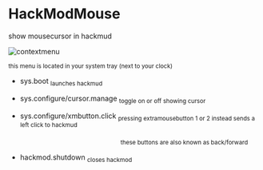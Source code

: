 # HackModMouse
 show mousecursor in hackmud


![contextmenu](https://github.com/smoorke/HackModMouse/assets/24803657/919671ac-5fbc-419a-a472-9d0bbdce6c74)

<sub>this menu is located in your system tray (next to your clock)</sub>
<br>


- sys.boot <sub>launches hackmud</sub>

- sys.configure/cursor.manage <sub>toggle on or off showing cursor</sub>

- sys.configure/xmbutton.click <sub>pressing extramousebutton 1 or 2 instead sends a left click to hackmud</sub>

&nbsp;&nbsp;&nbsp;&nbsp;&nbsp;&nbsp;&nbsp;&nbsp;&nbsp;&nbsp;&nbsp;&nbsp;&nbsp;&nbsp;&nbsp;&nbsp;&nbsp;&nbsp;&nbsp;&nbsp;&nbsp;&nbsp;&nbsp;&nbsp;&nbsp;&nbsp;&nbsp;&nbsp;&nbsp;&nbsp;&nbsp;&nbsp;&nbsp;&nbsp;&nbsp;&nbsp;&nbsp;&nbsp;&nbsp;&nbsp;&nbsp;&nbsp;&nbsp;&nbsp;&nbsp;&nbsp;&nbsp;&nbsp;&nbsp;&nbsp;&nbsp;&nbsp;&nbsp;&nbsp;&nbsp;&nbsp;&nbsp;<sub>these buttons are also known as back/forward</sub>

- hackmod.shutdown <sub>closes hackmod</sub>
